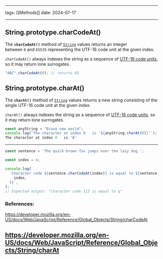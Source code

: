 
--- 
tags: [[Methods]]
date: 2024-07-17

---
## String.prototype.charCodeAt()

The **`charCodeAt()`** method of [`String`](https://developer.mozilla.org/en-US/docs/Web/JavaScript/Reference/Global_Objects/String) values returns an integer between `0` and `65535` representing the UTF-16 code unit at the given index.

`charCodeAt()` always indexes the string as a sequence of [UTF-16 code units](https://developer.mozilla.org/en-US/docs/Web/JavaScript/Reference/Global_Objects/String#utf-16_characters_unicode_code_points_and_grapheme_clusters), so it may return lone surrogates.

```js
"ABC".charCodeAt(0); // returns 65
```

## String.prototype.charAt()

The **`charAt()`** method of [`String`](https://developer.mozilla.org/en-US/docs/Web/JavaScript/Reference/Global_Objects/String) values returns a new string consisting of the single UTF-16 code unit at the given index.

`charAt()` always indexes the string as a sequence of [UTF-16 code units](https://developer.mozilla.org/en-US/docs/Web/JavaScript/Reference/Global_Objects/String#utf-16_characters_unicode_code_points_and_grapheme_clusters), so it may return lone surrogates.

```js
const anyString = "Brave new world";
console.log(`The character at index 0   is '${anyString.charAt(0)}'`);
The character at index 0   is 'B'
```

--- 

```js
const sentence = 'The quick brown fox jumps over the lazy dog.';

const index = 4;

console.log(
  `Character code ${sentence.charCodeAt(index)} is equal to ${sentence.charAt(
    index,
  )}`,
);
// Expected output: "Character code 113 is equal to q"
```

### References:
https://developer.mozilla.org/en-US/docs/Web/JavaScript/Reference/Global_Objects/String/charCodeAt

https://developer.mozilla.org/en-US/docs/Web/JavaScript/Reference/Global_Objects/String/charAt
---



